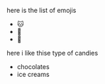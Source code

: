 here is the list of emojis
* 🐱
* 🐴
* 🦁

here i like thise type of candies
* chocolates
* ice creams

